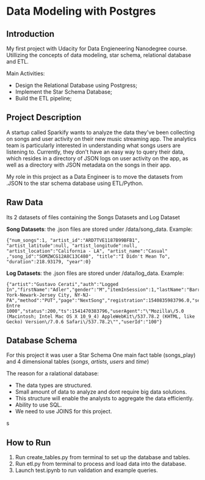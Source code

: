# Data Modeling with Postgres

## Introduction

My first project with Udacity for Data Engieneering Nanodegree course. Utillizing the concepts of data modeling, star schema, relational database and ETL.

Main Activities:

- Design the Relational Database using Postgress;
- Implement the Star Schema Database;
- Build the ETL pipeline;

## Project Description

A startup called Sparkify wants to analyze the data they've been collecting on songs and user activity on their new music streaming app. The analytics team is particularly interested in understanding what songs users are listening to. Currently, they don't have an easy way to query their data, which resides in a directory of JSON logs on user activity on the app, as well as a directory with JSON metadata on the songs in their app.

My role in this project as a Data Engineer is to move the datasets from .JSON to the star schema database using ETL/Python.

## Raw Data

Its 2 datasets of files containing the Songs Datasets and Log Dataset

**Song Datasets**: the .json files are stored under /data/song_data. Example:

```
{"num_songs":1, "artist_id":"ARD7TVE1187B99BFB1", "artist_latitude":null, "artist_longitude":null, "artist_location":"California - LA", "artist_name":"Casual" ,"song_id":"SOMZWCG12A8C13C480", "title":"I Didn't Mean To", "duration":218.93179, "year":0}
```

**Log Datasets**: the .json files are stored under /data/log_data. Example:

```
{"artist":"Gustavo Cerati","auth":"Logged In","firstName":"Adler","gender":"M","itemInSession":1,"lastName":"Barrera","length":249.44281,"level":"free","location":"New York-Newark-Jersey City, NY-NJ-PA","method":"PUT","page":"NextSong","registration":1540835983796.0,"sessionId":248,"song":"Uno Entre 1000","status":200,"ts":1541470383796,"userAgent":"\"Mozilla\/5.0 (Macintosh; Intel Mac OS X 10_9_4) AppleWebKit\/537.78.2 (KHTML, like Gecko) Version\/7.0.6 Safari\/537.78.2\"","userId":"100"}
```

## Database Schema

For this project it was user a Star Schema 
One main fact table (songs_play) and 4 dimensional tables (*songs*, *artists*, *users* and *time*)

The reason for a ralational database:

- The data types are structured.
- Small amount of data to analyze and dont require big data solutions.
- This structure will enable the analysts to aggregate the data efficiently.
- Ability to use SQL.
- We need to use JOINS for this project.

s
## How to Run

1. Run create_tables.py from terminal to set up the database and tables.
2. Run etl.py from terminal to process and load data into the database.
3. Launch test.ipynb to run validation and example queries.
